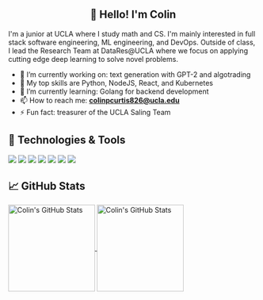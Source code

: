 <h2 align="center">👋 Hello! I'm Colin</h2>

I'm a junior at UCLA where I study math and CS.  I'm mainly interested in full stack software engineering, ML engineering, and DevOps.  Outside of class, I lead the Research Team at DataRes@UCLA where we focus on applying cutting edge deep learning to solve novel problems.

- 🔭 I’m currently working on: text generation with GPT-2 and algotrading
- 🤔 My top skills are Python, NodeJS, React, and Kubernetes
- 🌱 I’m currently learning: Golang for backend development
- 📫 How to reach me: **[colinpcurtis826@ucla.edu](mailto:colinpcurtis826@ucla.edu)**
- ⚡ Fun fact: treasurer of the UCLA Saling Team

## 🔧 Technologies & Tools


![](https://img.shields.io/badge/python%20-%2314354C.svg?&style=for-the-badge&logo=python&logoColor=white)
![](https://img.shields.io/badge/c++%20-%2300599C.svg?&style=for-the-badge&logo=c%2B%2B&ogoColor=white)
![](https://img.shields.io/badge/TensorFlow%20-%23FF6F00.svg?&style=for-the-badge&logo=TensorFlow&logoColor=white)
![](https://img.shields.io/badge/PyTorch%20-%23EE4C2C.svg?&style=for-the-badge&logo=PyTorch&logoColor=white)
![](https://img.shields.io/badge/react%20-%2320232a.svg?&style=for-the-badge&logo=react&logoColor=%2361DAFB)
![](https://img.shields.io/badge/Google%20Cloud%20-%234285F4.svg?&style=for-the-badge&logo=google-cloud&logoColor=white)
![](https://img.shields.io/badge/git%20-%23F05033.svg?&style=for-the-badge&logo=git&logoColor=white)

<!-- ![](https://img.shields.io/badge/shell_script%20-%23121011.svg?&style=for-the-badge&logo=gnu-bash&logoColor=white) -->
<!-- ![](https://img.shields.io/badge/mysql-%2300f.svg?&style=for-the-badge&logo=mysql&logoColor=white) -->


## &#x1f4c8; GitHub Stats

<a href="https://github.com/colinpcurtis">
  <img height=175 align="center" src="https://github-readme-stats.vercel.app/api?username=colinpcurtis&show_icons=true&line_height=27&count_private=true&title_color=6aa6f8&text_color=8a919a&icon_color=6aa6f8&bg_color=0e1116" alt="Colin's GitHub Stats" />
</a>

<a href="https://github.com/colinpcurtis">
  <img height=175 align="center" src="https://github-readme-stats.vercel.app/api/top-langs/?username=colinpcurtis&hide=jupyter%20notebook&count_private=true&title_color=6aa6f8&text_color=8a919a&icon_color=6aa6f8&bg_color=0e1116&layout=compact" alt="Colin's GitHub Stats" />
</a>


<!--


## 🏆 GitHub Trophies

![trophy](https://github-profile-trophy.vercel.app/?username=colinpcurtis&theme=nord&column=7)]


- 👯 I’m looking to collaborate on ...
- 
- 💬 Ask me about ...
- 😄 Pronouns: ...
-->
